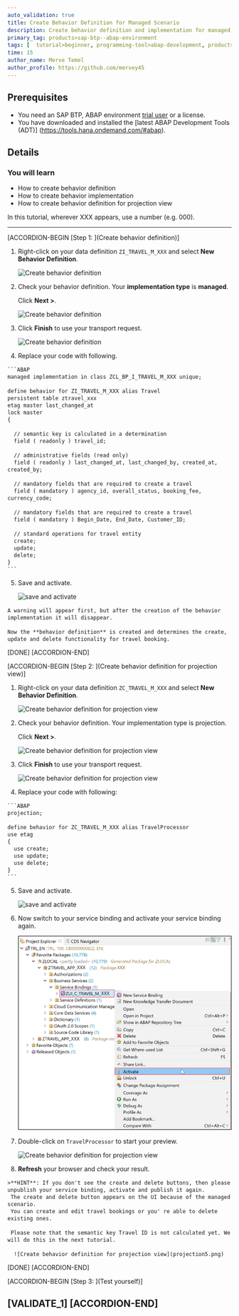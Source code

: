 ```yaml
---
auto_validation: true
title: Create Behavior Definition for Managed Scenario
description: Create behavior definition and implementation for managed scenario.
primary_tag: products>sap-btp--abap-environment
tags: [  tutorial>beginner, programming-tool>abap-development, products>sap-business-technology-platform ]
time: 15
author_name: Merve Temel
author_profile: https://github.com/mervey45
---
```


## Prerequisites  
- You need an SAP BTP, ABAP environment [trial user](abap-environment-trial-onboarding) or a license.
- You have downloaded and installed the [latest ABAP Development Tools (ADT)] (https://tools.hana.ondemand.com/#abap).

## Details
### You will learn  
  - How to create behavior definition
  - How to create behavior implementation
  - How to create behavior definition for projection view

In this tutorial, wherever XXX appears, use a number (e.g. 000).

---

[ACCORDION-BEGIN [Step 1: ](Create behavior definition)]
  1. Right-click on your data definition `ZI_TRAVEL_M_XXX` and select **New Behavior Definition**. 

      ![Create behavior definition](definition.png)

  2. Check your behavior definition. Your **implementation type** is **managed**.

     Click **Next >**.

      ![Create behavior definition](definition2.png)

  3. Click **Finish** to use your transport request.

      ![Create behavior definition](definition3.png)

  4. Replace your code with following.

    ```ABAP
    managed implementation in class ZCL_BP_I_TRAVEL_M_XXX unique;

    define behavior for ZI_TRAVEL_M_XXX alias Travel
    persistent table ztravel_xxx
    etag master last_changed_at
    lock master
    {

      // semantic key is calculated in a determination
      field ( readonly ) travel_id;

      // administrative fields (read only)
      field ( readonly ) last_changed_at, last_changed_by, created_at, created_by;

      // mandatory fields that are required to create a travel
      field ( mandatory ) agency_id, overall_status, booking_fee, currency_code;

      // mandatory fields that are required to create a travel
      field ( mandatory ) Begin_Date, End_Date, Customer_ID;

      // standard operations for travel entity
      create;
      update;
      delete;
    }  
    ```

  5. Save and activate.

      ![save and activate](activate.png)

    A warning will appear first, but after the creation of the behavior implementation it will disappear.  

    Now the **behavior definition** is created and determines the create, update and delete functionality for travel booking.


[DONE]
[ACCORDION-END]

[ACCORDION-BEGIN [Step 2: ](Create behavior definition for projection view)]
  1. Right-click on your data definition `ZC_TRAVEL_M_XXX` and select **New Behavior Definition**.

      ![Create behavior definition for projection view](projection.png)

  2. Check your behavior definition. Your implementation type is projection.

     Click **Next >**.

      ![Create behavior definition for projection view](projection2.png)

  3. Click **Finish** to use your transport request.

      ![Create behavior definition for projection view](projection3.png)

  4. Replace your code with following:

    ```ABAP
    projection;

    define behavior for ZC_TRAVEL_M_XXX alias TravelProcessor
    use etag
    {
      use create;
      use update;
      use delete;
    }
    ```

  5. Save and activate.

      ![save and activate](activate.png)

  6. Now switch to your service binding and activate your service binding again.

     ![Create behavior definition for projection view](activate2.png)

  7. Double-click on `TravelProcessor` to start your preview.

      ![Create behavior definition for projection view](projection4.png)

  7. **Refresh** your browser and check your result.

    >**HINT**: If you don't see the create and delete buttons, then please unpublish your service binding, activate and publish it again.
     The create and delete button appears on the UI because of the managed scenario.
     You can create and edit travel bookings or you' re able to delete existing ones.

     Please note that the semantic key Travel ID is not calculated yet. We will do this in the next tutorial.

      ![Create behavior definition for projection view](projection5.png)

[DONE]
[ACCORDION-END]

[ACCORDION-BEGIN [Step 3: ](Test yourself)]

[VALIDATE_1]
[ACCORDION-END]
---
